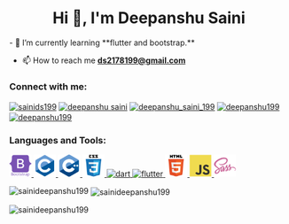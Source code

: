 <h1 align="center">Hi 👋, I'm Deepanshu Saini</h1>
- 🌱 I’m currently learning **flutter and bootstrap.**

- 📫 How to reach me **ds2178199@gmail.com**

<h3 align="left">Connect with me:</h3>
<p align="left">
<a href="https://twitter.com/sainids199" target="blank"><img align="center" src="https://raw.githubusercontent.com/rahuldkjain/github-profile-readme-generator/master/src/images/icons/Social/twitter.svg" alt="sainids199" height="30" width="40" /></a>
<a href="https://linkedin.com/in/deepanshu saini" target="blank"><img align="center" src="https://raw.githubusercontent.com/rahuldkjain/github-profile-readme-generator/master/src/images/icons/Social/linked-in-alt.svg" alt="deepanshu saini" height="30" width="40" /></a>
<a href="https://instagram.com/deepanshu_saini_199" target="blank"><img align="center" src="https://raw.githubusercontent.com/rahuldkjain/github-profile-readme-generator/master/src/images/icons/Social/instagram.svg" alt="deepanshu_saini_199" height="30" width="40" /></a>
<a href="https://www.codechef.com/users/deepanshu199" target="blank"><img align="center" src="https://cdn.jsdelivr.net/npm/simple-icons@3.1.0/icons/codechef.svg" alt="deepanshu199" height="30" width="40" /></a>
<a href="https://www.leetcode.com/deepanshu199" target="blank"><img align="center" src="https://raw.githubusercontent.com/rahuldkjain/github-profile-readme-generator/master/src/images/icons/Social/leet-code.svg" alt="deepanshu199" height="30" width="40" /></a>
</p>

<h3 align="left">Languages and Tools:</h3>
<p align="left"> <a href="https://getbootstrap.com" target="_blank" rel="noreferrer"> <img src="https://raw.githubusercontent.com/devicons/devicon/master/icons/bootstrap/bootstrap-plain-wordmark.svg" alt="bootstrap" width="40" height="40"/> </a> <a href="https://www.cprogramming.com/" target="_blank" rel="noreferrer"> <img src="https://raw.githubusercontent.com/devicons/devicon/master/icons/c/c-original.svg" alt="c" width="40" height="40"/> </a> <a href="https://www.w3schools.com/cpp/" target="_blank" rel="noreferrer"> <img src="https://raw.githubusercontent.com/devicons/devicon/master/icons/cplusplus/cplusplus-original.svg" alt="cplusplus" width="40" height="40"/> </a> <a href="https://www.w3schools.com/css/" target="_blank" rel="noreferrer"> <img src="https://raw.githubusercontent.com/devicons/devicon/master/icons/css3/css3-original-wordmark.svg" alt="css3" width="40" height="40"/> </a> <a href="https://dart.dev" target="_blank" rel="noreferrer"> <img src="https://www.vectorlogo.zone/logos/dartlang/dartlang-icon.svg" alt="dart" width="40" height="40"/> </a> <a href="https://flutter.dev" target="_blank" rel="noreferrer"> <img src="https://www.vectorlogo.zone/logos/flutterio/flutterio-icon.svg" alt="flutter" width="40" height="40"/> </a> <a href="https://www.w3.org/html/" target="_blank" rel="noreferrer"> <img src="https://raw.githubusercontent.com/devicons/devicon/master/icons/html5/html5-original-wordmark.svg" alt="html5" width="40" height="40"/> </a> <a href="https://developer.mozilla.org/en-US/docs/Web/JavaScript" target="_blank" rel="noreferrer"> <img src="https://raw.githubusercontent.com/devicons/devicon/master/icons/javascript/javascript-original.svg" alt="javascript" width="40" height="40"/> </a> <a href="https://sass-lang.com" target="_blank" rel="noreferrer"> <img src="https://raw.githubusercontent.com/devicons/devicon/master/icons/sass/sass-original.svg" alt="sass" width="40" height="40"/> </a> </p>

<p><img align="left" src="https://github-readme-stats.vercel.app/api/top-langs?username=sainideepanshu199&show_icons=true&locale=en&layout=compact" alt="sainideepanshu199" /></p>

<p>&nbsp;<img align="center" src="https://github-readme-stats.vercel.app/api?username=sainideepanshu199&show_icons=true&locale=en" alt="sainideepanshu199" /></p>

<p><img align="center" src="https://github-readme-streak-stats.herokuapp.com/?user=sainideepanshu199&" alt="sainideepanshu199" /></p>
